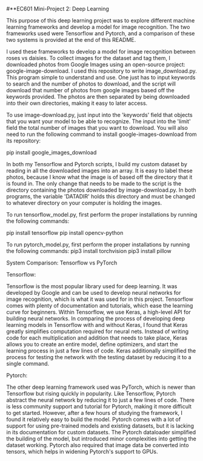 #**EC601 Mini-Project 2: Deep Learning

This purpose of this deep learning project was to explore different machine learning frameworks and develop a model for image recognition. The two frameworks used were Tensorflow and Pytorch, and a comparison of these two systems is provided at the end of this README.

I used these frameworks to develop a model for image recognition between roses vs daisies. To collect images for the dataset and tag them, I downloaded photos from Google Images using an open-source project: google-image-download. I used this repository to write image_download.py. This program simple to understand and use. One just has to input keywords to search and the number of photos to download, and the script will download that number of photos from google images based off the keywords provided. The photos are then separated by being downloaded into their own directories, making it easy to later access.

To use image-download.py, just input into the 'keywords' field that objects that you want your model to be able to recognize. The input into the 'limit' field the total number of images that you want to download. You will also need to run the following command to install google-images-download from its repository:

pip install google_images_download


In both my Tensorflow and Pytorch scripts, I build my custom dataset by reading in all the downloaded images into an array. It is easy to label these photos, because I know what the image is of based off the directory that it is found in. The only change that needs to be made to the script is the directory containing the photos downloaded by image-download.py. In both programs, the variable 'DATADIR' holds this directory and must be changed to whatever directory on your computer is holding the images.

To run tensorflow_model.py, first perform the proper installations by running the following commands:

pip install tensorflow
pip install opencv-python

To run pytorch_model.py, first perform the proper installations by running the following commands:
pip3 install torchvision
pip3 install pillow


System Comparison: Tensorflow vs PyTorch

Tensorflow:

Tensorflow is the most popular library used for deep learning. It was developed by Google and can be used to develop neural networks for image recognition, which is what it was used for in this project. Tensorflow comes with plenty of documentation and tutorials, which ease the learning curve for beginners. Within Tensorflow, we use Keras, a high-level API for building neural networks. In comparing the process of developing deep learning models in Tensorflow with and without Keras, I found that Keras greatly simplifies computation required for neural nets. Instead of writing code for each multiplication and addition that needs to take place, Keras allows you to create an entire model, define optimizers, and start the learning process in just a few lines of code. Keras additionally simplified the process for testing the network with the testing dataset by reducing it to a single command.

Pytorch:

The other deep learning framework used was PyTorch, which is newer than Tensorflow but rising quickly in popularity. Like Tensorflow, Pytorch abstract the neural network by reducing it to just a few lines of code. There is less community support and tutorial for Pytorch, making it more difficult to get started. However, after a few hours of studying the framework, I found it relatively easy to build the model. Pytorch comes with a lot of support for using pre-trained models and existing datasets, but it is lacking in its documentation for custom datasets. The Pytorch dataloader simplified the building of the model, but introduced minor complexities into getting the dataset working. Pytorch also required that image data be converted into tensors, which helps in widening Pytorch's support to GPUs.
